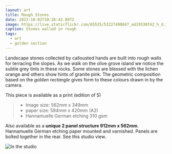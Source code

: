 ```yaml
---
layout: art
title: Rough Stones
date: 2023-10-02T10:26:43.897Z
image: https://live.staticflickr.com/65535/53227490847_ad19530f42_h_d.jpg
caption: Stones walled in rough
tags:
  - art
  - golden section
---
```

Landscape stones collected by callousted hands are built into rough walls for terracing the slopes. As we walk on the olive grove island we notice the subtle grey tints in these rocks. Some stones are blessed with the lichen orange and others show hints of granite pink. The geometric composition based on the *golden rectangle* gives form to these colours drawn in by the camera.

This piece is available as a print (edition of 5) 

> * Image size: 562mm x 349mm
> * paper size: 594mm x 420mm (A2)
> * Hannamuelle German etching 310 gsm

Also available as a **unique 2 panel structure 912mm x 562mm**.  Hannamuelle German etching paper mounted and varnished. Panels are bolted together in the rear. See this studio view.

![In the studio](https://live.staticflickr.com/65535/53259699073_15ae5688fc_h_d.jpg "In the studio")
